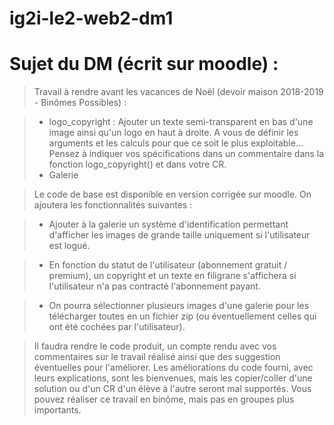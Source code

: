 # ig2i-le2-web2-dm1

# Sujet du DM (écrit sur moodle) :
>Travail à rendre avant les vacances de Noël (devoir maison 2018-2019 - Binômes Possibles) :

>* logo_copyright : Ajouter un texte semi-transparent en bas d'une image ainsi qu'un logo en haut à droite. A vous de définir les arguments et les calculs pour que ce soit le plus exploitable... Pensez à indiquer vos spécifications dans un commentaire dans la fonction logo_copyright() et dans votre CR.
>* Galerie 

>Le code de base est disponible en version corrigée sur moodle. On ajoutera les fonctionnalités suivantes :

>- Ajouter à la galerie un système d'identification permettant d'afficher les images de grande taille uniquement si l'utilisateur est logué.

>- En fonction du statut de l'utilisateur (abonnement gratuit / premium), un copyright et un texte en filigrane s'affichera si l'utilisateur n'a pas contracté l'abonnement payant.

>- On pourra sélectionner plusieurs images d'une galerie pour les télécharger toutes en un fichier zip (ou éventuellement celles qui ont été cochées par l'utilisateur).

>Il  faudra rendre le code produit, un compte rendu avec vos commentaires sur le travail réalisé ainsi que des suggestion éventuelles pour l'améliorer. Les améliorations du code fourni, avec leurs explications, sont les bienvenues, mais les copier/coller d'une solution ou d'un CR d'un élève à l'autre seront mal supportés. Vous pouvez réaliser ce travail en binôme, mais pas en groupes plus importants.

